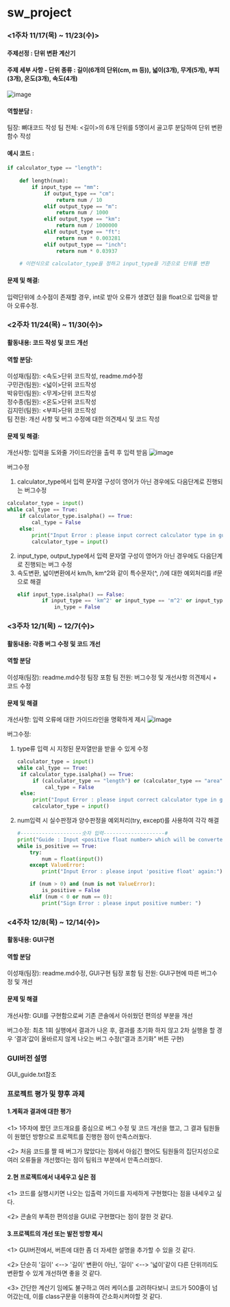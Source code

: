 # sw_project

### <1주차 11/17(목) ~ 11/23(수)>

#### 주제선정 : 단위 변환 계산기

#### 주제 세부 사항 - 단위 종류 : 길이(6개의 단위(cm, m 등)), 넓이(3개), 무게(5개), 부피(3개), 온도(3개), 속도(4개)

![image](https://user-images.githubusercontent.com/115673103/203234542-80afeb60-e75d-4f41-bdad-a300fd488c8e.png)

#### 역할분담 :

팀장: 뼈대코드 작성
팀 전체: <길이>의 6개 단위를 5명이서 골고루 분담하여 단위 변환 함수 작성

#### 예시 코드 :

```python
if calculator_type == "length":
  
    def length(num):
        if input_type == "mm":
            if output_type == "cm":
                return num / 10
            elif output_type == "m":
                return num / 1000         
            elif output_type == "km":
                return num / 1000000
            elif output_type == "ft":
                return num * 0.003281
            elif output_type == "inch":
                return num * 0.03937
      
    # 이런식으로 calculator_type을 정하고 input_type을 기준으로 단위를 변환
```

#### 문제 및 해결:

입력단위에 소수점이 존재할 경우, int로 받아 오류가 생겼던 점을 float으로 입력을 받아 오류수정.

### <2주차 11/24(목) ~ 11/30(수)>

#### 활동내용: 코드 작성 및 코드 개선

#### 역할 분담:

이성재(팀장): <속도>단위 코드작성, readme.md수정                   
구민관(팀원): <넓이>단위 코드작성                       
박유민(팀원): <무게>단위 코드작성                    
정수종(팀원): <온도>단위 코드작성                   
김지민(팀원): <부피>단위 코드작성                        
팀 전원: 개선 사항 및 버그 수정에 대한 의견제시 및 코드 작성

#### 문제 및 해결:

개선사항: 입력을 도와줄 가이드라인을 출력 후 입력 받음
![image](https://user-images.githubusercontent.com/115673103/204733181-7ad90448-5e8a-417d-b7a3-019cfb505ba6.png)

버그수정

1. calculator_type에서 입력 문자열 구성이 영어가 아닌 경우에도 다음단계로 진행되는 버그수정

```python
calculator_type = input()
while cal_type == True:
	if calculator_type.isalpha() == True:
		cal_type = False
	else:
		print("Input Error : please input correct calculator type in guide:")
		calculator_type = input()
```

2. input_type, output_type에서 입력 문자열 구성이 영어가 아닌 경우에도 다음단계로 진행되는 버그 수정
3. 속도변환, 넓이변환에서 km/h, km^2와 같이 특수문자(^, /)에 대한 예외처리를 if문으로 해결
   ```python
   elif input_type.isalpha() == False:
           if input_type == 'km^2' or input_type == 'm^2' or input_type == 'm/s' or input_type == 'km/h':  
               in_type = False
   ```

### <3주차 12/1(목) ~ 12/7(수)>

#### 활동내용: 각종 버그 수정 및 코드 개선

#### 역할 분담

이성재(팀장): readme.md수정
팀장 포함 팀 전원: 버그수정 및 개선사항 의견제시 + 코드 수정

#### 문제 및 해결

개선사항: 입력 오류에 대한 가이드라인을 명확하게 제시
![image](https://user-images.githubusercontent.com/115673103/204733418-e19f42c7-d925-4a0e-b8bb-9dfe39038f92.png)

버그수정:

1. type류 입력 시 지정된 문자열만을 받을 수 있게 수정

   ```python
   calculator_type = input()
   while cal_type == True:
   	if calculator_type.isalpha() == True:
   		if (calculator_type == "length") or (calculator_type == "area") or (calculator_type == "weight") or (calculator_type == "volume") or (calculator_type == "temperature") or (calculator_type == "speed"):
   			cal_type = False
   	else:
   		print("Input Error : please input correct calculator type in guide:")
   		calculator_type = input()
   ```
2. num입력 시 실수판정과 양수판정을 예외처리(try, except)를 사용하여 각각 해결

   ```python
   #--------------------숫자 입력--------------------#   
   print("Guide : Input <positive float number> which will be converted:")   
   while is_positive == True:
       try:
           num = float(input())
       except ValueError:
           print("Input Error : please input 'positive float' again:")

       if (num > 0) and (num is not ValueError):
           is_positive = False
       elif (num < 0 or num == 0):
           print("Sign Error : please input positive number: ")
   ```

### <4주차 12/8(목) ~ 12/14(수)>

#### 활동내용: GUI구현

#### 역할 분담

이성재(팀장): readme.md수정, GUI구현
팀장 포함 팀 전원: GUI구현에 따른 버그수정 및 개선

#### 문제 및 해결

개선사항: GUI를 구현함으로써 기존 콘솔에서 아쉬웠던 편의성 부분을 개선

버그수정: 최초 1회 실행에서 결과가 나온 후, 결과를 초기화 하지 않고 2차 실행을 할 경우
‘결과’값이 올바르지 않게 나오는 버그 수정(“결과 초기화” 버튼 구현) 

### GUI버전 설명
GUI_guide.txt참조
### 프로젝트 평가 및 향후 과제

#### 1.계획과 결과에 대한 평가                            
<1> 1주차에 짰던 코드개요를 중심으로 버그 수정 및 코드 개선을 했고, 그 결과 팀원들이
원했던 방향으로 프로젝트를 진행한 점이 만족스러웠다.                        

<2> 처음 코드를 짤 때 버그가 많았다는 점에서 아쉽긴 했어도 팀원들의 집단지성으로
여러 오류들을 개선했다는 점이 팀워크 부분에서 만족스러웠다.     

#### 2.현 프로젝트에서 내세우고 싶은 점                        
<1> 코드를 실행시키면 나오는 입출력 가이드를 자세하게 구현했다는 점을 내세우고 싶다.                 

<2> 콘솔의 부족한 편의성을 GUI로 구현했다는 점이 잘한 것 같다.

#### 3.프로젝트의 개선 또는 발전 방향 제시
<1> GUI버전에서, 버튼에 대한 좀 더 자세한 설명을 추가할 수 있을 것 같다.                       

<2> 단순히 '길이' <--> '길이' 변환이 아닌, '길이' <--> '넓이'같이 다른 단위끼리도
변환할 수 있게 개선하면 좋을 것 같다.                                              

<3> 간단한 계산기 임에도 불구하고 여러 케이스를 고려하다보니 코드가 500줄이 넘어갔는데, 이를 class구문을 이용하여 간소화시켜야할 것 같다.


